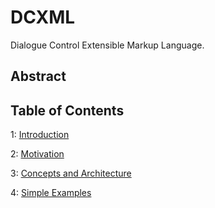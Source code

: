 # DCXML
Dialogue Control Extensible Markup Language.

## Abstract

## Table of Contents

1: [Introduction](https://github.com/yanzhitech/DCXML/blob/master/Introduction.md)

2: [Motivation](https://github.com/yanzhitech/DCXML/blob/master/Motivation.md)

3: [Concepts and Architecture](https://github.com/yanzhitech/DCXML/blob/master/Concepts_and_Architecture.md)

4: [Simple Examples](https://github.com/yanzhitech/DCXML/blob/master/Simple_Examples.md)


